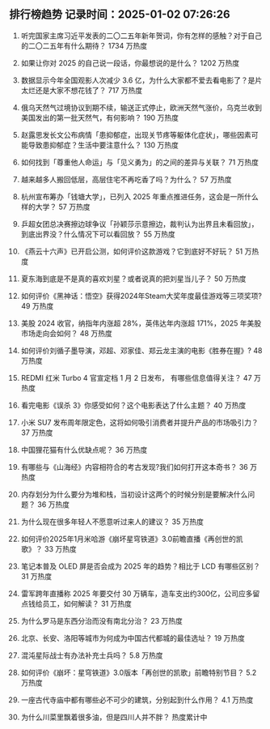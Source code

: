 
## 排行榜趋势 记录时间：2025-01-02 07:26:26
  
  1. 听完国家主席习近平发表的二〇二五年新年贺词，你有怎样的感触？对于自己的二〇二五年有什么期待？ 1734 万热度
    
  2. 如果让你对 2025 的自己说一段话，你最想说的是什么？ 1202 万热度
    
  3. 数据显示今年全国观影人次减少 3.6 亿，为什么大家都不爱去看电影了？是片太烂还是大家不想花钱了？ 717 万热度
    
  4. 俄乌天然气过境协议到期不续，输送正式停止，欧洲天然气涨价，乌克兰收到美国发出的第一批天然气，有何影响？ 190 万热度
    
  5. 赵露思发长文公布病情「患抑郁症，出现关节疼等躯体化症状」，哪些因素可能导致患抑郁症？生活中要注意什么？ 130 万热度
    
  6. 如何找到「尊重他人命运」与「见义勇为」的之间的差异与关联？ 71 万热度
    
  7. 越来越多人搬回低层，高层住宅不再吃香了吗？为什么？ 57 万热度
    
  8. 杭州宣布筹办「钱塘大学」，已列入 2025 年重点推进任务，这会是一所什么样的大学？ 57 万热度
    
  9. 乒超女团总决赛擦边球争议「孙颖莎示意擦边，裁判认为出界且未看回放」，到底出界没？什么情况下可以看回放？ 55 万热度
    
  10. 《燕云十六声》已开启公测，如何评价这款游戏？它到底好不好玩？ 51 万热度
    
  11. 夏东海到底是不是真的喜欢刘星？或者说真的把刘星当儿子？ 50 万热度
    
  12. 如何评价《黑神话：悟空》获得2024年Steam大奖年度最佳游戏等三项奖项? 49 万热度
    
  13. 美股 2024 收官，纳指年内涨超 28%，英伟达年内涨超 171%，2025 年美股市场走向会如何？ 48 万热度
    
  14. 如何评价刘循子墨导演，邓超、邓家佳、郑云龙主演的电影《胜券在握》? 48 万热度
    
  15. REDMI 红米 Turbo 4 官宣定档 1 月 2 日发布， 有哪些信息值得关注？ 47 万热度
    
  16. 看完电影《误杀 3》你感受如何？这个电影表达了什么主题？ 40 万热度
    
  17. 小米 SU7 发布周年限定色，这将如何吸引消费者并提升产品的市场吸引力？ 37 万热度
    
  18. 中国狸花猫有什么优缺点呢？ 36 万热度
    
  19. 有哪些与《山海经》内容相符合的考古发现?我们如何打开这本奇书？ 36 万热度
    
  20. 内存划分为什么要分为堆和栈，当初设计这两个的时候分别是要解决什么问题？ 36 万热度
    
  21. 为什么现在很多年轻人不愿意听过来人的建议？ 35 万热度
    
  22. 如何评价2025年1月米哈游《崩坏星穹铁道》3.0前瞻直播《再创世的凯歌》？ 33 万热度
    
  23. 笔记本普及 OLED 屏是否会成为 2025 年的趋势？相比于 LCD 有哪些区别？ 31 万热度
    
  24. 雷军跨年直播称 2025 年要交付 30 万辆车，造车支出约300亿，公司应多留点钱给员工，如何解读？ 31 万热度
    
  25. 为什么罗马是东西分治而没有南北分治？ 23 万热度
    
  26. 北京、长安、洛阳等城市为何成为中国古代都城的最佳选址？ 19 万热度
    
  27. 混沌星际战士有办法补充士兵吗？ 5.8 万热度
    
  28. 如何评价《崩坏：星穹铁道》3.0版本「再创世的凯歌」前瞻特别节目？ 5.2 万热度
    
  29. 一座古代寺庙中都有哪些必不可少的建筑，分别起到什么作用？ 4.1 万热度
    
  30. 为什么川菜里飘着很多油，但是四川人并不胖？ 热度累计中
    